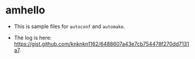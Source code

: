# amhello

+ This is sample files for `autoconf` and `automake`.

+ The log is here: https://gist.github.com/knknkn1162/6488607a43e7cb754478f270dd7131a7.
